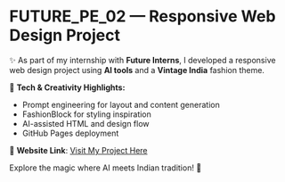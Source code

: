 # FUTURE_PE_02 — Responsive Web Design Project

✨️ As part of my internship with **Future Interns**, I developed a responsive web design project using **AI tools** and a **Vintage India** fashion theme.

🚀 **Tech & Creativity Highlights:**
- Prompt engineering for layout and content generation
- FashionBlock for styling inspiration
- AI-assisted HTML and design flow
- GitHub Pages deployment

🔗 **Website Link**: [Visit My Project Here](https://yourusername.github.io/FUTURE_PE_02/)

Explore the magic where AI meets Indian tradition! 🌺
